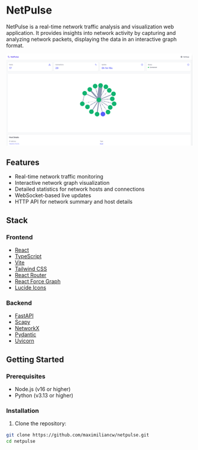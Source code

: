 # NetPulse

NetPulse is a real-time network traffic analysis and visualization web application. It provides insights into network activity by capturing and analyzing network packets, displaying the data in an interactive graph format.

<img src="https://raw.githubusercontent.com/maximiliancw/netpulse/refs/heads/main/image.png" alt="Screenshot of NetPulse UI">

## Features

- Real-time network traffic monitoring
- Interactive network graph visualization
- Detailed statistics for network hosts and connections
- WebSocket-based live updates
- HTTP API for network summary and host details

## Stack

### Frontend

- [React](https://reactjs.org/)
- [TypeScript](https://www.typescriptlang.org/)
- [Vite](https://vitejs.dev/)
- [Tailwind CSS](https://tailwindcss.com/)
- [React Router](https://reactrouter.com/)
- [React Force Graph](https://github.com/vasturiano/react-force-graph)
- [Lucide Icons](https://lucide.dev/)

### Backend

- [FastAPI](https://fastapi.tiangolo.com/)
- [Scapy](https://scapy.net/)
- [NetworkX](https://networkx.github.io/)
- [Pydantic](https://pydantic-docs.helpmanual.io/)
- [Uvicorn](https://www.uvicorn.org/)

## Getting Started

### Prerequisites

- Node.js (v16 or higher)
- Python (v3.13 or higher)

### Installation

1. Clone the repository:

```sh
git clone https://github.com/maximiliancw/netpulse.git
cd netpulse
```
